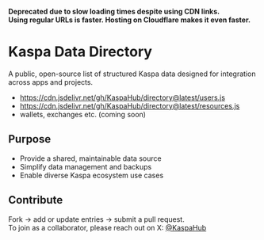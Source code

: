 **Deprecated due to slow loading times despite using CDN links.  
Using regular URLs is faster. Hosting on Cloudflare makes it even faster.**

# Kaspa Data Directory
A public, open-source list of structured Kaspa data designed for integration across apps and projects.

- https://cdn.jsdelivr.net/gh/KaspaHub/directory@latest/users.js
- https://cdn.jsdelivr.net/gh/KaspaHub/directory@latest/resources.js
- wallets, exchanges etc. (coming soon)

## Purpose
- Provide a shared, maintainable data source  
- Simplify data management and backups  
- Enable diverse Kaspa ecosystem use cases

## Contribute
Fork → add or update entries → submit a pull request.  
To join as a collaborator, please reach out on X: [@KaspaHub](https://x.com/KaspaHub)
